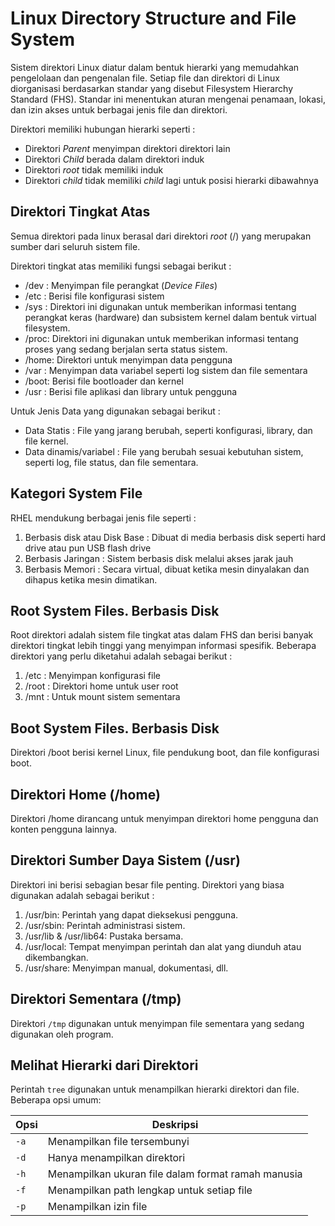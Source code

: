# Linux Directory Structure and File System

Sistem direktori Linux diatur dalam bentuk hierarki yang memudahkan pengelolaan dan pengenalan file. Setiap file dan direktori di Linux diorganisasi berdasarkan standar yang disebut Filesystem Hierarchy Standard (FHS). Standar ini menentukan aturan mengenai penamaan, lokasi, dan izin akses untuk berbagai jenis file dan direktori.

Direktori memiliki hubungan hierarki seperti :
  * Direktori _Parent_ menyimpan direktori direktori lain
  * Direktori _Child_ berada dalam direktori induk
  * Direktori _root_ tidak memiliki induk
  * Direktori _child_ tidak memiliki _child_ lagi untuk posisi hierarki dibawahnya


## Direktori Tingkat Atas 

Semua direktori pada linux berasal dari direktori _root_ (/) yang merupakan sumber dari seluruh sistem file.

Direktori tingkat atas memiliki fungsi sebagai berikut :
  * /dev : Menyimpan file perangkat (_Device Files_)
  * /etc : Berisi file konfigurasi sistem
  * /sys : Direktori ini digunakan untuk memberikan informasi tentang perangkat keras (hardware) dan subsistem kernel dalam bentuk virtual filesystem.
  * /proc: Direktori ini digunakan untuk memberikan informasi tentang proses yang sedang berjalan serta status sistem.
  * /home: Direktori untuk menyimpan data pengguna
  * /var : Menyimpan data variabel seperti log sistem dan file sementara 
  * /boot: Berisi file bootloader dan kernel
  * /usr : Berisi file aplikasi dan library untuk pengguna

Untuk Jenis Data yang digunakan sebagai berikut :
  * Data Statis : File yang jarang berubah, seperti konfigurasi, library, dan file kernel.
  * Data dinamis/variabel : File yang berubah sesuai kebutuhan sistem, seperti log, file status, dan file sementara.

## Kategori System File

RHEL mendukung berbagai jenis file seperti :
1. Berbasis disk atau Disk Base : Dibuat di media berbasis disk seperti hard drive atau pun USB flash drive
2. Berbasis Jaringan : Sistem berbasis disk melalui akses jarak jauh
3. Berbasis Memori : Secara virtual, dibuat ketika mesin dinyalakan dan dihapus ketika mesin dimatikan.


## Root System Files. Berbasis Disk

Root direktori adalah sistem file tingkat atas dalam FHS dan berisi banyak direktori tingkat lebih tinggi yang menyimpan informasi spesifik. Beberapa direktori yang perlu diketahui adalah sebagai berikut :

1. /etc : Menyimpan konfigurasi file
2. /root : Direktori home untuk user root
3. /mnt : Untuk mount sistem sementara


## Boot System Files. Berbasis Disk

Direktori /boot berisi kernel Linux, file pendukung boot, dan file konfigurasi boot.

## Direktori Home (/home)

Direktori /home dirancang untuk menyimpan direktori home pengguna dan konten pengguna lainnya.

## Direktori Sumber Daya Sistem (/usr)

Direktori ini berisi sebagian besar file penting. Direktori yang biasa digunakan adalah sebagai berikut :

1. /usr/bin: Perintah yang dapat dieksekusi pengguna.
2. /usr/sbin: Perintah administrasi sistem.
3. /usr/lib & /usr/lib64: Pustaka bersama.
4. /usr/local: Tempat menyimpan perintah dan alat yang diunduh atau dikembangkan.
5. /usr/share: Menyimpan manual, dokumentasi, dll.

## Direktori Sementara (/tmp)

Direktori `/tmp` digunakan untuk menyimpan file sementara yang sedang digunakan oleh program.

## Melihat Hierarki dari Direktori

Perintah `tree` digunakan untuk menampilkan hierarki direktori dan file. Beberapa opsi umum:

| Opsi | Deskripsi |
|------|-----------|
| `-a` | Menampilkan file tersembunyi |
| `-d` | Hanya menampilkan direktori |
| `-h` | Menampilkan ukuran file dalam format ramah manusia |
| `-f` | Menampilkan path lengkap untuk setiap file |
| `-p` | Menampilkan izin file |


